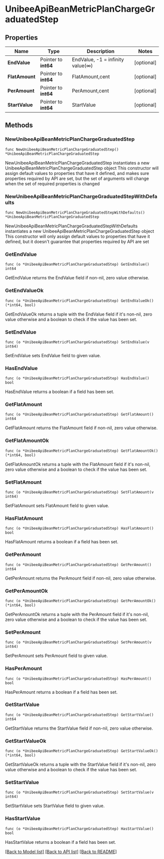 # UnibeeApiBeanMetricPlanChargeGraduatedStep

## Properties

Name | Type | Description | Notes
------------ | ------------- | ------------- | -------------
**EndValue** | Pointer to **int64** | EndValue, -1 &#x3D; infinity value(∞) | [optional] 
**FlatAmount** | Pointer to **int64** | FlatAmount,cent | [optional] 
**PerAmount** | Pointer to **int64** | PerAmount,cent | [optional] 
**StartValue** | Pointer to **int64** | StartValue | [optional] 

## Methods

### NewUnibeeApiBeanMetricPlanChargeGraduatedStep

`func NewUnibeeApiBeanMetricPlanChargeGraduatedStep() *UnibeeApiBeanMetricPlanChargeGraduatedStep`

NewUnibeeApiBeanMetricPlanChargeGraduatedStep instantiates a new UnibeeApiBeanMetricPlanChargeGraduatedStep object
This constructor will assign default values to properties that have it defined,
and makes sure properties required by API are set, but the set of arguments
will change when the set of required properties is changed

### NewUnibeeApiBeanMetricPlanChargeGraduatedStepWithDefaults

`func NewUnibeeApiBeanMetricPlanChargeGraduatedStepWithDefaults() *UnibeeApiBeanMetricPlanChargeGraduatedStep`

NewUnibeeApiBeanMetricPlanChargeGraduatedStepWithDefaults instantiates a new UnibeeApiBeanMetricPlanChargeGraduatedStep object
This constructor will only assign default values to properties that have it defined,
but it doesn't guarantee that properties required by API are set

### GetEndValue

`func (o *UnibeeApiBeanMetricPlanChargeGraduatedStep) GetEndValue() int64`

GetEndValue returns the EndValue field if non-nil, zero value otherwise.

### GetEndValueOk

`func (o *UnibeeApiBeanMetricPlanChargeGraduatedStep) GetEndValueOk() (*int64, bool)`

GetEndValueOk returns a tuple with the EndValue field if it's non-nil, zero value otherwise
and a boolean to check if the value has been set.

### SetEndValue

`func (o *UnibeeApiBeanMetricPlanChargeGraduatedStep) SetEndValue(v int64)`

SetEndValue sets EndValue field to given value.

### HasEndValue

`func (o *UnibeeApiBeanMetricPlanChargeGraduatedStep) HasEndValue() bool`

HasEndValue returns a boolean if a field has been set.

### GetFlatAmount

`func (o *UnibeeApiBeanMetricPlanChargeGraduatedStep) GetFlatAmount() int64`

GetFlatAmount returns the FlatAmount field if non-nil, zero value otherwise.

### GetFlatAmountOk

`func (o *UnibeeApiBeanMetricPlanChargeGraduatedStep) GetFlatAmountOk() (*int64, bool)`

GetFlatAmountOk returns a tuple with the FlatAmount field if it's non-nil, zero value otherwise
and a boolean to check if the value has been set.

### SetFlatAmount

`func (o *UnibeeApiBeanMetricPlanChargeGraduatedStep) SetFlatAmount(v int64)`

SetFlatAmount sets FlatAmount field to given value.

### HasFlatAmount

`func (o *UnibeeApiBeanMetricPlanChargeGraduatedStep) HasFlatAmount() bool`

HasFlatAmount returns a boolean if a field has been set.

### GetPerAmount

`func (o *UnibeeApiBeanMetricPlanChargeGraduatedStep) GetPerAmount() int64`

GetPerAmount returns the PerAmount field if non-nil, zero value otherwise.

### GetPerAmountOk

`func (o *UnibeeApiBeanMetricPlanChargeGraduatedStep) GetPerAmountOk() (*int64, bool)`

GetPerAmountOk returns a tuple with the PerAmount field if it's non-nil, zero value otherwise
and a boolean to check if the value has been set.

### SetPerAmount

`func (o *UnibeeApiBeanMetricPlanChargeGraduatedStep) SetPerAmount(v int64)`

SetPerAmount sets PerAmount field to given value.

### HasPerAmount

`func (o *UnibeeApiBeanMetricPlanChargeGraduatedStep) HasPerAmount() bool`

HasPerAmount returns a boolean if a field has been set.

### GetStartValue

`func (o *UnibeeApiBeanMetricPlanChargeGraduatedStep) GetStartValue() int64`

GetStartValue returns the StartValue field if non-nil, zero value otherwise.

### GetStartValueOk

`func (o *UnibeeApiBeanMetricPlanChargeGraduatedStep) GetStartValueOk() (*int64, bool)`

GetStartValueOk returns a tuple with the StartValue field if it's non-nil, zero value otherwise
and a boolean to check if the value has been set.

### SetStartValue

`func (o *UnibeeApiBeanMetricPlanChargeGraduatedStep) SetStartValue(v int64)`

SetStartValue sets StartValue field to given value.

### HasStartValue

`func (o *UnibeeApiBeanMetricPlanChargeGraduatedStep) HasStartValue() bool`

HasStartValue returns a boolean if a field has been set.


[[Back to Model list]](../README.md#documentation-for-models) [[Back to API list]](../README.md#documentation-for-api-endpoints) [[Back to README]](../README.md)


